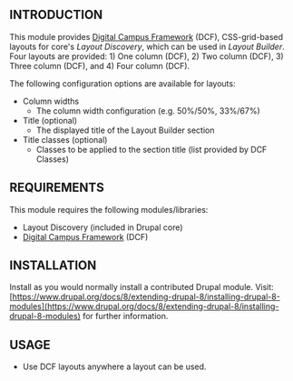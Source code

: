 INTRODUCTION
------------

This module provides [Digital Campus Framework](https://github.com/d-c-n/dcf) (DCF), CSS-grid-based layouts for core's *Layout Discovery*, which can be used in *Layout Builder*. Four layouts are provided: 1) One column (DCF), 2) Two column (DCF), 3) Three column (DCF), and 4) Four column (DCF).

The following configuration options are available for layouts:

  - Column widths
    - The column width configuration (e.g. 50%/50%, 33%/67%)
  - Title (optional)
    - The displayed title of the Layout Builder section
  - Title classes (optional)
    - Classes to be applied to the section title (list provided by DCF Classes)

REQUIREMENTS
------------

This module requires the following modules/libraries:
  * Layout Discovery (included in Drupal core)
  * [Digital Campus Framework](https://github.com/d-c-n/dcf) (DCF)

INSTALLATION
------------

Install as you would normally install a contributed Drupal module. Visit:
[https://www.drupal.org/docs/8/extending-drupal-8/installing-drupal-8-modules](https://www.drupal.org/docs/8/extending-drupal-8/installing-drupal-8-modules)
for further information.

USAGE
-------------

  * Use DCF layouts anywhere a layout can be used.
